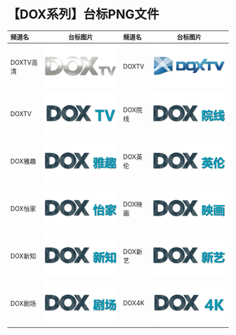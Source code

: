 # 【DOX系列】台标PNG文件
|频道名|台标图片|频道名|台标图片|
|:---|:---:|:---|:---:|
|DOXTV高清|<img src="https://raw.githubusercontent.com/liuyilong80880/tvlog/main/img/DOX1.png">|DOXTV|<img src="https://raw.githubusercontent.com/liuyilong80880/tvlog/main/img/DOX2.png">|
|DOXTV|<img src="https://raw.githubusercontent.com/liuyilong80880/tvlog/main/img/DOX3.png">|DOX院线|<img src="https://raw.githubusercontent.com/liuyilong80880/tvlog/main/img/DOX4.png">|
|DOX雅趣|<img src="https://raw.githubusercontent.com/liuyilong80880/tvlog/main/img/DOX5.png">|DOX英伦|<img src="https://raw.githubusercontent.com/liuyilong80880/tvlog/main/img/DOX6.png">|
|DOX怡家|<img src="https://raw.githubusercontent.com/liuyilong80880/tvlog/main/img/DOX7.png">|DOX映画|<img src="https://raw.githubusercontent.com/liuyilong80880/tvlog/main/img/DOX8.png">|
|DOX新知|<img src="https://raw.githubusercontent.com/liuyilong80880/tvlog/main/img/DOX9.png">|DOX新艺|<img src="https://raw.githubusercontent.com/liuyilong80880/tvlog/main/img/DOX10.png">|
|DOX剧场|<img src="https://raw.githubusercontent.com/liuyilong80880/tvlog/main/img/DOX11.png">|DOX4K|<img src="https://raw.githubusercontent.com/liuyilong80880/tvlog/main/img/DOX12.png">|
